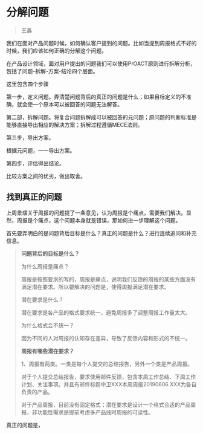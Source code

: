 # 分解问题

> 王鑫

我们在面对产品问题时候，如何确认客户提到的问题。比如当提到周报格式不好的时候，我们应该如何正确的分解这个问题。

在产品设计领域，面对用户提出的问题我们可以使用PrOACT原则进行拆解分析，包括了问题-拆解-方案-结论四个层面。

这里包含四个步骤

第一步，定义问题。弄清楚问题背后的真正的问题是什么；如果目标定义的不准确，就会使一个原本可以被回答的问题无法解答。

第二部，拆解问题。将复合问题拆解成可以被回答的元问题；原问题的判断标准是能够直接导出相应的解决方案；拆解过程遵循MECE法则。

第三步，导出方案。

根据元问题，一一导出方案。

第四步，评估得出结论。

比较方案之间的优劣，做出取舍。

## 找到真正的问题

上周景熠关于周报的问题提了一条意见，认为周报是个痛点，需要我们解决。显然，周报是个痛点，这个问题本身就是错误，那如何进一步理解这个问题。

首先要弄明白的是问题背后目标是什么？真正的问题是什么？进行连续追问和补充信息。

> **问题背后的目标是什么？**
>
> 为什么周报是痛点？
>
> 周报是按照要求的写的，周报是痛点，说明我们反馈的周报的某些方面没有满足潜在要求。所以要解决的问题是，使得周报满足潜在要求。
>
> 潜在要求是什么？
>
> 潜在要求是各产品的格式要求统一，避免周报多了调整周报工作量太大。
>
> 为什么格式会不统一？
>
> 因为不同的人对周报的认知存在差异，导致了反馈内容和形式的不统一。
>
> **周报有哪些潜在要求？**
>
> 1、周报有两类。一类是每个人提交的总结报告，另外一个类是产品周报。
>
> 对于个人提交总结报告，要求使用邮件反馈，包含本周工作总结、下周工作计划、关注事项。并且有邮件标题中卫XXX本周周报20190606 XXX为各自负责的产品。
>
> 对于产品周报，目前没有固定格式；潜在要求是设计一个格式合适的产品周报，非功能性需求是提前考虑多产品线时周报的可读性。

真正的问题是，

